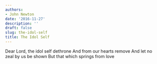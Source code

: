 ```yaml
---
authors:
- John Newton
date: '2016-11-27'
description: ''
draft: false
slug: the-idol-self
title: The Idol Self
---
```

Dear Lord, the idol self dethrone
And from our hearts remove
And let no zeal by us be shown
But that which springs from love




